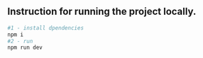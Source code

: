## Instruction for running the project locally.

```bash
#1 - install dpendencies
npm i
#2 - run
npm run dev
```

